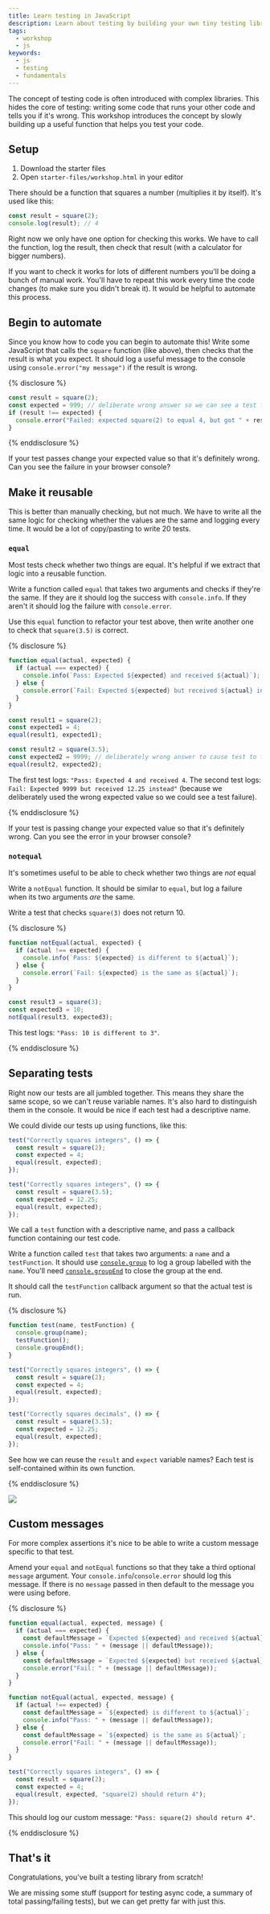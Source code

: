 ```yaml
---
title: Learn testing in JavaScript
description: Learn about testing by building your own tiny testing library.
tags:
  - workshop
  - js
keywords:
  - js
  - testing
  - fundamentals
---
```


The concept of testing code is often introduced with complex libraries. This hides the core of testing: writing some code that runs your other code and tells you if it's wrong. This workshop introduces the concept by slowly building up a useful function that helps you test your code.

## Setup

1. Download the starter files
1. Open `starter-files/workshop.html` in your editor

There should be a function that squares a number (multiplies it by itself). It's used like this:

```js
const result = square(2);
console.log(result); // 4
```

Right now we only have one option for checking this works. We have to call the function, log the result, then check that result (with a calculator for bigger numbers).

If you want to check it works for lots of different numbers you'll be doing a bunch of manual work. You'll have to repeat this work every time the code changes (to make sure you didn't break it). It would be helpful to automate this process.

## Begin to automate

Since you know how to code you can begin to automate this! Write some JavaScript that calls the `square` function (like above), then checks that the result is what you expect. It should log a useful message to the console using `console.error("my message")` if the result is wrong.

{% disclosure %}

```js
const result = square(2);
const expected = 999; // deliberate wrong answer so we can see a test failure
if (result !== expected) {
  console.error("Failed: expected square(2) to equal 4, but got " + result);
}
```

{% enddisclosure %}

If your test passes change your expected value so that it's definitely wrong. Can you see the failure in your browser console?

## Make it reusable

This is better than manually checking, but not much. We have to write all the same logic for checking whether the values are the same and logging every time. It would be a lot of copy/pasting to write 20 tests.

### `equal`

Most tests check whether two things are equal. It's helpful if we extract that logic into a reusable function.

Write a function called `equal` that takes two arguments and checks if they're the same. If they are it should log the success with `console.info`. If they aren't it should log the failure with `console.error`.

Use this `equal` function to refactor your test above, then write another one to check that `square(3.5)` is correct.

{% disclosure %}

```js
function equal(actual, expected) {
  if (actual === expected) {
    console.info(`Pass: Expected ${expected} and received ${actual}`);
  } else {
    console.error(`Fail: Expected ${expected} but received ${actual} instead`);
  }
}

const result1 = square(2);
const expected1 = 4;
equal(result1, expected1);

const result2 = square(3.5);
const expected2 = 9999; // deliberately wrong answer to cause test to fail
equal(result2, expected2);
```

The first test logs: `"Pass: Expected 4 and received 4`. The second test logs: `Fail: Expected 9999 but received 12.25 instead"` (because we deliberately used the wrong expected value so we could see a test failure).

{% enddisclosure %}

If your test is passing change your expected value so that it's definitely wrong. Can you see the error in your browser console?

### `notequal`

It's sometimes useful to be able to check whether two things are _not_ equal

Write a `notEqual` function. It should be similar to `equal`, but log a failure when its two arguments _are_ the same.

Write a test that checks `square(3)` does not return 10.

{% disclosure %}

```js
function notEqual(actual, expected) {
  if (actual !== expected) {
    console.info(`Pass: ${expected} is different to ${actual}`);
  } else {
    console.error(`Fail: ${expected} is the same as ${actual}`);
  }
}

const result3 = square(3);
const expected3 = 10;
notEqual(result3, expected3);
```

This test logs: `"Pass: 10 is different to 3"`.

{% enddisclosure %}

## Separating tests

Right now our tests are all jumbled together. This means they share the same scope, so we can't reuse variable names. It's also hard to distinguish them in the console. It would be nice if each test had a descriptive name.

We could divide our tests up using functions, like this:

```js
test("Correctly squares integers", () => {
  const result = square(2);
  const expected = 4;
  equal(result, expected);
});

test("Correctly squares integers", () => {
  const result = square(3.5);
  const expected = 12.25;
  equal(result, expected);
});
```

We call a `test` function with a descriptive name, and pass a callback function containing our test code.

Write a function called `test` that takes two arguments: a `name` and a `testFunction`. It should use [`console.group`](https://developer.mozilla.org/en-US/docs/Web/API/Console/group) to log a group labelled with the `name`. You'll need [`console.groupEnd`](https://developer.mozilla.org/en-US/docs/Web/API/Console/groupEnd) to close the group at the end.

It should call the `testFunction` callback argument so that the actual test is run.

{% disclosure %}

```js
function test(name, testFunction) {
  console.group(name);
  testFunction();
  console.groupEnd();
}

test("Correctly squares integers", () => {
  const result = square(2);
  const expected = 4;
  equal(result, expected);
});

test("Correctly squares decimals", () => {
  const result = square(3.5);
  const expected = 12.25;
  equal(result, expected);
});
```

See how we can reuse the `result` and `expect` variable names? Each test is self-contained within its own function.

{% enddisclosure %}

![](./starter-files/images/learning-testing.png)

## Custom messages

For more complex assertions it's nice to be able to write a custom message specific to that test.

Amend your `equal` and `notEqual` functions so that they take a third optional `message` argument. Your `console.info`/`console.error` should log this message. If there is no `message` passed in then default to the message you were using before.

{% disclosure %}

```js
function equal(actual, expected, message) {
  if (actual === expected) {
    const defaultMessage = `Expected ${expected} and received ${actual}`;
    console.info("Pass: " + (message || defaultMessage));
  } else {
    const defaultMessage = `Expected ${expected} but received ${actual} instead`;
    console.error("Fail: " + (message || defaultMessage));
  }
}

function notEqual(actual, expected, message) {
  if (actual !== expected) {
    const defaultMessage = `${expected} is different to ${actual}`;
    console.info("Pass: " + (message || defaultMessage));
  } else {
    const defaultMessage = `${expected} is the same as ${actual}`;
    console.error("Fail: " + (message || defaultMessage));
  }
}

test("Correctly squares integers", () => {
  const result = square(2);
  const expected = 4;
  equal(result, expected, "square(2) should return 4");
});
```

This should log our custom message: `"Pass: square(2) should return 4"`.

{% enddisclosure %}

## That's it

Congratulations, you've built a testing library from scratch!

We are missing some stuff (support for testing async code, a summary of total passing/failing tests), but we can get pretty far with just this.
